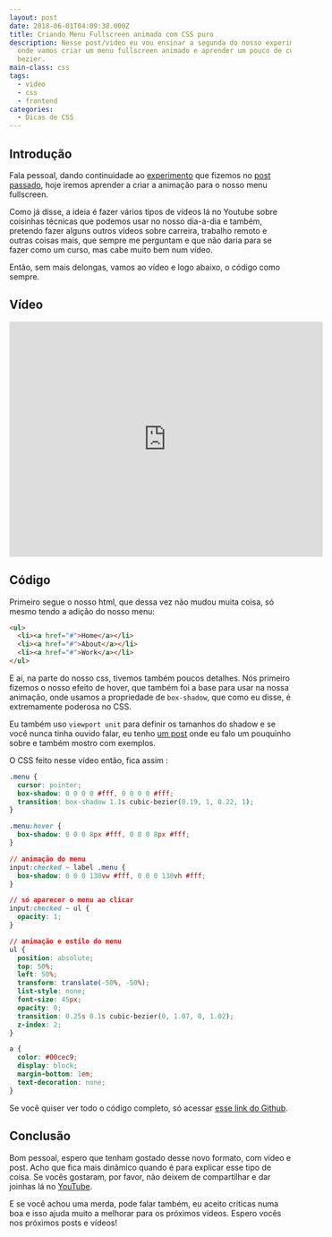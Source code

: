 ```yaml
---
layout: post
date: 2018-06-01T04:09:38.000Z
title: Criando Menu Fullscreen animado com CSS puro
description: Nesse post/video eu vou ensinar a segunda do nosso experimento,
  onde vamos criar um menu fullscreen animado e aprender um pouco de cubic
  bezier.
main-class: css
tags:
  - video
  - css
  - frontend
categories:
  - Dicas de CSS
---
```


## Introdução

Fala pessoal, dando continuidade ao [experimento](https://labs.willianjusten.com.br/menu-fullscreen/) que fizemos no [post passado](https://willianjusten.com.br/criando-icone-menu-hamburguer-animado-com-css-puro/), hoje iremos aprender a criar a animação para o nosso menu fullscreen.

Como já disse, a ideia é fazer vários tipos de vídeos lá no Youtube sobre coisinhas técnicas que podemos usar no nosso dia-a-dia e também, pretendo fazer alguns outros vídeos sobre carreira, trabalho remoto e outras coisas mais, que sempre me perguntam e que não daria para se fazer como um curso, mas cabe muito bem num vídeo.

Então, sem mais delongas, vamos ao vídeo e logo abaixo, o código como sempre.

## Vídeo

<iframe width="560" height="420" src="https://www.youtube.com/embed/i5Fps4GBBns" frameborder="0" allowfullscreen></iframe>

## Código

Primeiro segue o nosso html, que dessa vez não mudou muita coisa, só mesmo tendo a adição do nosso menu:

```html
<ul>
  <li><a href="#">Home</a></li>
  <li><a href="#">About</a></li>
  <li><a href="#">Work</a></li>
</ul>
```

E aí, na parte do nosso css, tivemos também poucos detalhes. Nós primeiro fizemos o nosso efeito de hover, que também foi a base para usar na nossa animação, onde usamos a propriedade de `box-shadow`, que como eu disse, é extremamente poderosa no CSS.

Eu também uso `viewport unit` para definir os tamanhos do shadow e se você nunca tinha ouvido falar, eu tenho [um post](https://willianjusten.com.br/como-criar-secoes-fullscreen-com-css/) onde eu falo um pouquinho sobre e também mostro com exemplos.

O CSS feito nesse vídeo então, fica assim :

```css
.menu {
  cursor: pointer;
  box-shadow: 0 0 0 0 #fff, 0 0 0 0 #fff;
  transition: box-shadow 1.1s cubic-bezier(0.19, 1, 0.22, 1);
}

.menu:hover {
  box-shadow: 0 0 0 8px #fff, 0 0 0 8px #fff;
}

// animação do menu
input:checked ~ label .menu {
  box-shadow: 0 0 0 130vw #fff, 0 0 0 130vh #fff;
}

// só aparecer o menu ao clicar
input:checked ~ ul {
  opacity: 1;
}

// animação e estilo do menu
ul {
  position: absolute;
  top: 50%;
  left: 50%;
  transform: translate(-50%, -50%);
  list-style: none;
  font-size: 45px;
  opacity: 0;
  transition: 0.25s 0.1s cubic-bezier(0, 1.07, 0, 1.02);
  z-index: 2;
}

a {
  color: #00cec9;
  display: block;
  margin-bottom: 1em;
  text-decoration: none;
}
```

Se você quiser ver todo o código completo, só acessar [esse link do Github](https://github.com/willianjusten/labs/blob/gh-pages/menu-fullscreen/index.html).

## Conclusão

Bom pessoal, espero que tenham gostado desse novo formato, com vídeo e post. Acho que fica mais dinâmico quando é para explicar esse tipo de coisa. Se vocês gostaram, por favor, não deixem de compartilhar e dar joinhas lá no [YouTube](https://www.youtube.com/WillianJustenCursos?sub_confirmation=1).

E se você achou uma merda, pode falar também, eu aceito críticas numa boa e isso ajuda muito a melhorar para os próximos vídeos. Espero vocês nos próximos posts e vídeos!
